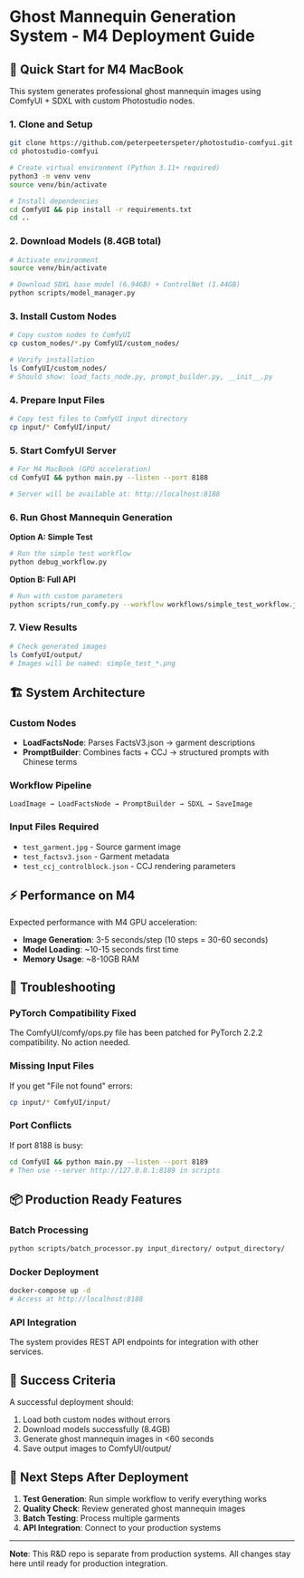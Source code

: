 # Ghost Mannequin Generation System - M4 Deployment Guide

## 🚀 Quick Start for M4 MacBook

This system generates professional ghost mannequin images using ComfyUI + SDXL with custom Photostudio nodes.

### 1. Clone and Setup

```bash
git clone https://github.com/peterpeeterspeter/photostudio-comfyui.git
cd photostudio-comfyui

# Create virtual environment (Python 3.11+ required)
python3 -m venv venv
source venv/bin/activate

# Install dependencies
cd ComfyUI && pip install -r requirements.txt
cd ..
```

### 2. Download Models (8.4GB total)

```bash
# Activate environment
source venv/bin/activate

# Download SDXL base model (6.94GB) + ControlNet (1.44GB)
python scripts/model_manager.py
```

### 3. Install Custom Nodes

```bash
# Copy custom nodes to ComfyUI
cp custom_nodes/*.py ComfyUI/custom_nodes/

# Verify installation
ls ComfyUI/custom_nodes/
# Should show: load_facts_node.py, prompt_builder.py, __init__.py
```

### 4. Prepare Input Files

```bash
# Copy test files to ComfyUI input directory
cp input/* ComfyUI/input/
```

### 5. Start ComfyUI Server

```bash
# For M4 MacBook (GPU acceleration)
cd ComfyUI && python main.py --listen --port 8188

# Server will be available at: http://localhost:8188
```

### 6. Run Ghost Mannequin Generation

**Option A: Simple Test**
```bash
# Run the simple test workflow
python debug_workflow.py
```

**Option B: Full API**
```bash
# Run with custom parameters
python scripts/run_comfy.py --workflow workflows/simple_test_workflow.json --input-image input/test_garment.jpg --server http://127.0.0.1:8188
```

### 7. View Results

```bash
# Check generated images
ls ComfyUI/output/
# Images will be named: simple_test_*.png
```

## 🏗️ System Architecture

### Custom Nodes
- **LoadFactsNode**: Parses FactsV3.json → garment descriptions
- **PromptBuilder**: Combines facts + CCJ → structured prompts with Chinese terms

### Workflow Pipeline
```
LoadImage → LoadFactsNode → PromptBuilder → SDXL → SaveImage
```

### Input Files Required
- `test_garment.jpg` - Source garment image
- `test_factsv3.json` - Garment metadata  
- `test_ccj_controlblock.json` - CCJ rendering parameters

## ⚡ Performance on M4

Expected performance with M4 GPU acceleration:
- **Image Generation**: 3-5 seconds/step (10 steps = 30-60 seconds)
- **Model Loading**: ~10-15 seconds first time
- **Memory Usage**: ~8-10GB RAM

## 🔧 Troubleshooting

### PyTorch Compatibility Fixed
The ComfyUI/comfy/ops.py file has been patched for PyTorch 2.2.2 compatibility. No action needed.

### Missing Input Files
If you get "File not found" errors:
```bash
cp input/* ComfyUI/input/
```

### Port Conflicts
If port 8188 is busy:
```bash
cd ComfyUI && python main.py --listen --port 8189
# Then use --server http://127.0.0.1:8189 in scripts
```

## 📦 Production Ready Features

### Batch Processing
```bash
python scripts/batch_processor.py input_directory/ output_directory/
```

### Docker Deployment
```bash
docker-compose up -d
# Access at http://localhost:8188
```

### API Integration
The system provides REST API endpoints for integration with other services.

## 🎯 Success Criteria

A successful deployment should:
1. Load both custom nodes without errors
2. Download models successfully (8.4GB)
3. Generate ghost mannequin images in <60 seconds
4. Save output images to ComfyUI/output/

## 📝 Next Steps After Deployment

1. **Test Generation**: Run simple workflow to verify everything works
2. **Quality Check**: Review generated ghost mannequin images
3. **Batch Testing**: Process multiple garments
4. **API Integration**: Connect to your production systems

---

**Note**: This R&D repo is separate from production systems. All changes stay here until ready for production integration.